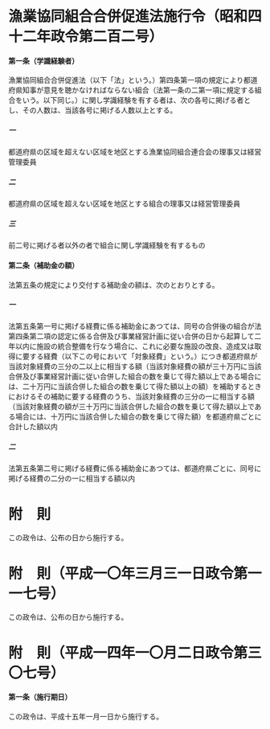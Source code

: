 # 漁業協同組合合併促進法施行令（昭和四十二年政令第二百二号）
#### 第一条（学識経験者）
漁業協同組合合併促進法（以下「法」という。）第四条第一項の規定により都道府県知事が意見を聴かなければならない組合（法第一条の二第一項に規定する組合をいう。以下同じ。）に関し学識経験を有する者は、次の各号に掲げる者とし、その人数は、当該各号に掲げる人数以上とする。
##### 一
都道府県の区域を超えない区域を地区とする漁業協同組合連合会の理事又は経営管理委員
##### 二
都道府県の区域を超えない区域を地区とする組合の理事又は経営管理委員
##### 三
前二号に掲げる者以外の者で組合に関し学識経験を有するもの
#### 第二条（補助金の額）
法第五条の規定により交付する補助金の額は、次のとおりとする。
##### 一
法第五条第一号に掲げる経費に係る補助金にあつては、同号の合併後の組合が法第四条第二項の認定に係る合併及び事業経営計画に従い合併の日から起算して二年以内に施設の統合整備を行なう場合に、これに必要な施設の改良、造成又は取得に要する経費（以下この号において「対象経費」という。）につき都道府県が当該対象経費の三分の二以上に相当する額（当該対象経費の額が三十万円に当該合併及び事業経営計画に従い合併した組合の数を乗じて得た額以上である場合には、二十万円に当該合併した組合の数を乗じて得た額以上の額）を補助するときにおけるその補助に要する経費のうち、当該対象経費の三分の一に相当する額（当該対象経費の額が三十万円に当該合併した組合の数を乗じて得た額以上である場合には、十万円に当該合併した組合の数を乗じて得た額）を都道府県ごとに合計した額以内
##### 二
法第五条第二号に掲げる経費に係る補助金にあつては、都道府県ごとに、同号に掲げる経費の二分の一に相当する額以内
# 附　則
この政令は、公布の日から施行する。
# 附　則（平成一〇年三月三一日政令第一一七号）
この政令は、公布の日から施行する。
# 附　則（平成一四年一〇月二日政令第三〇七号）
#### 第一条（施行期日）
この政令は、平成十五年一月一日から施行する。
